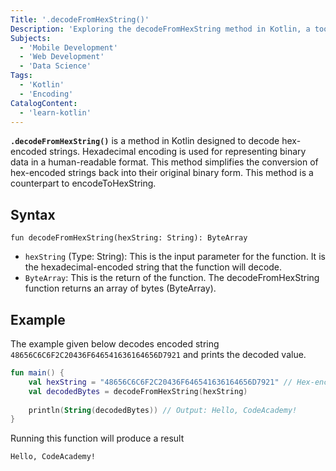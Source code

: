 ```yaml
---
Title: '.decodeFromHexString()'
Description: 'Exploring the decodeFromHexString method in Kotlin, a tool to handle hex-encoded strings.' 
Subjects: 
  - 'Mobile Development'
  - 'Web Development'
  - 'Data Science'
Tags:
  - 'Kotlin'
  - 'Encoding'
CatalogContent: 
  - 'learn-kotlin'
---
```


**`.decodeFromHexString()`** is a method in Kotlin designed to decode hex-encoded strings. Hexadecimal encoding is used for representing binary data in a human-readable format. This method simplifies the conversion of hex-encoded strings back into their original binary form. This method is a counterpart to encodeToHexString.


## Syntax

```pseudo
fun decodeFromHexString(hexString: String): ByteArray
```
- `hexString` (Type: String): This is the input parameter for the function. It is the hexadecimal-encoded string that the function will decode.
- `ByteArray`: This is the return of the function. The decodeFromHexString function returns an array of bytes (ByteArray).

## Example

The example given below decodes encoded string `48656C6C6F2C20436F646541636164656D7921` and prints the decoded value.

```kotlin
fun main() {
    val hexString = "48656C6C6F2C20436F646541636164656D7921" // Hex-encoded string
    val decodedBytes = decodeFromHexString(hexString)
    
    println(String(decodedBytes)) // Output: Hello, CodeAcademy!
}
```
Running this function will produce a result

```shell 
Hello, CodeAcademy!
```